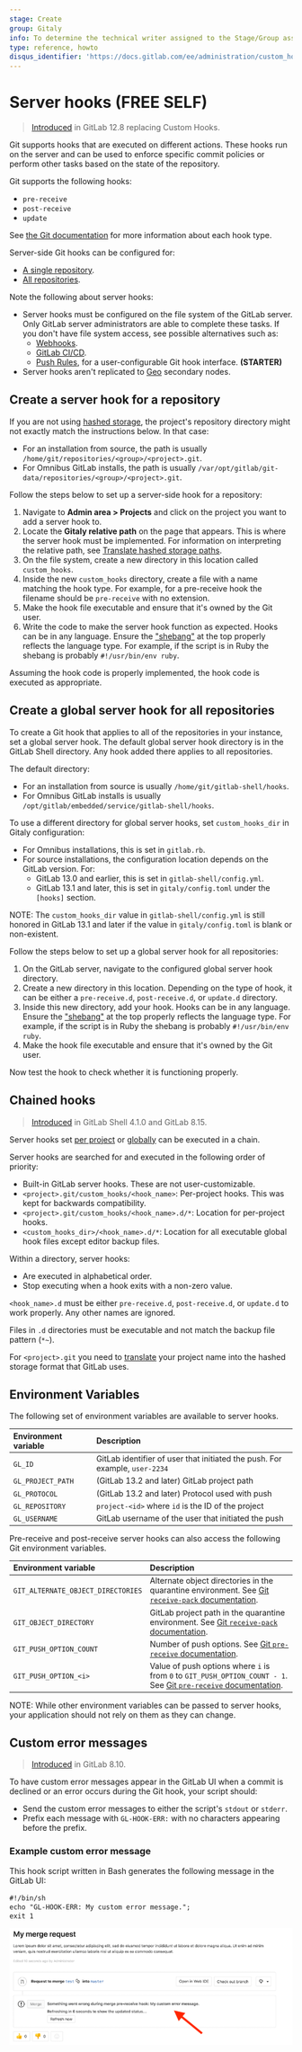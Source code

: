 ```yaml
---
stage: Create
group: Gitaly
info: To determine the technical writer assigned to the Stage/Group associated with this page, see https://about.gitlab.com/handbook/engineering/ux/technical-writing/#assignments
type: reference, howto
disqus_identifier: 'https://docs.gitlab.com/ee/administration/custom_hooks.html'
---
```


# Server hooks **(FREE SELF)**

> [Introduced](https://gitlab.com/gitlab-org/gitlab/-/issues/196051) in GitLab 12.8 replacing Custom Hooks.

Git supports hooks that are executed on different actions. These hooks run on the server and can be
used to enforce specific commit policies or perform other tasks based on the state of the
repository.

Git supports the following hooks:

- `pre-receive`
- `post-receive`
- `update`

See [the Git documentation](https://git-scm.com/book/en/v2/Customizing-Git-Git-Hooks#_server_side_hooks)
for more information about each hook type.

Server-side Git hooks can be configured for:

- [A single repository](#create-a-server-hook-for-a-repository).
- [All repositories](#create-a-global-server-hook-for-all-repositories).

Note the following about server hooks:

- Server hooks must be configured on the file system of the GitLab server. Only GitLab server
  administrators are able to complete these tasks. If you don't have file system access, see
  possible alternatives such as:
  - [Webhooks](../user/project/integrations/webhooks.md).
  - [GitLab CI/CD](../ci/README.md).
  - [Push Rules](../push_rules/push_rules.md), for a user-configurable Git hook
    interface. **(STARTER)**
- Server hooks aren't replicated to [Geo](geo/index.md) secondary nodes.

## Create a server hook for a repository

If you are not using [hashed storage](repository_storage_types.md#hashed-storage), the project's
repository directory might not exactly match the instructions below. In that case:

- For an installation from source, the path is usually
  `/home/git/repositories/<group>/<project>.git`.
- For Omnibus GitLab installs, the path is usually
  `/var/opt/gitlab/git-data/repositories/<group>/<project>.git`.

Follow the steps below to set up a server-side hook for a repository:

1. Navigate to **Admin area > Projects** and click on the project you want to add a server hook to.
1. Locate the **Gitaly relative path** on the page that appears. This is where the server hook
   must be implemented. For information on interpreting the relative path, see
   [Translate hashed storage paths](repository_storage_types.md#translate-hashed-storage-paths).
1. On the file system, create a new directory in this location called `custom_hooks`.
1. Inside the new `custom_hooks` directory, create a file with a name matching the hook type. For
   example, for a pre-receive hook the filename should be `pre-receive` with no extension.
1. Make the hook file executable and ensure that it's owned by the Git user.
1. Write the code to make the server hook function as expected. Hooks can be in any language. Ensure
   the ["shebang"](https://en.wikipedia.org/wiki/Shebang_(Unix)) at the top properly reflects the
   language type. For example, if the script is in Ruby the shebang is probably
   `#!/usr/bin/env ruby`.

Assuming the hook code is properly implemented, the hook code is executed as appropriate.

## Create a global server hook for all repositories

To create a Git hook that applies to all of the repositories in your instance, set a global server
hook. The default global server hook directory is in the GitLab Shell directory. Any
hook added there applies to all repositories.

The default directory:

- For an installation from source is usually `/home/git/gitlab-shell/hooks`.
- For Omnibus GitLab installs is usually `/opt/gitlab/embedded/service/gitlab-shell/hooks`.

To use a different directory for global server hooks, set `custom_hooks_dir` in Gitaly
configuration:

- For Omnibus installations, this is set in `gitlab.rb`.
- For source installations, the configuration location depends on the GitLab version. For:
  - GitLab 13.0 and earlier, this is set in `gitlab-shell/config.yml`.
  - GitLab 13.1 and later, this is set in `gitaly/config.toml` under the `[hooks]` section.

NOTE:
The `custom_hooks_dir` value in `gitlab-shell/config.yml` is still honored in GitLab 13.1 and later
if the value in `gitaly/config.toml` is blank or non-existent.

Follow the steps below to set up a global server hook for all repositories:

1. On the GitLab server, navigate to the configured global server hook directory.
1. Create a new directory in this location. Depending on the type of hook, it can be either a
   `pre-receive.d`, `post-receive.d`, or `update.d` directory.
1. Inside this new directory, add your hook. Hooks can be in any language. Ensure the
   ["shebang"](https://en.wikipedia.org/wiki/Shebang_(Unix)) at the top properly reflects the
   language type. For example, if the script is in Ruby the shebang is probably
   `#!/usr/bin/env ruby`.
1. Make the hook file executable and ensure that it's owned by the Git user.

Now test the hook to check whether it is functioning properly.

## Chained hooks

> [Introduced](https://gitlab.com/gitlab-org/gitlab-shell/-/merge_requests/93) in GitLab Shell 4.1.0 and GitLab 8.15.

Server hooks set [per project](#create-a-server-hook-for-a-repository) or
[globally](#create-a-global-server-hook-for-all-repositories) can be executed in a chain.

Server hooks are searched for and executed in the following order of priority:

- Built-in GitLab server hooks. These are not user-customizable.
- `<project>.git/custom_hooks/<hook_name>`: Per-project hooks. This was kept for backwards
  compatibility.
- `<project>.git/custom_hooks/<hook_name>.d/*`: Location for per-project hooks.
- `<custom_hooks_dir>/<hook_name>.d/*`: Location for all executable global hook files
  except editor backup files.

Within a directory, server hooks:

- Are executed in alphabetical order.
- Stop executing when a hook exits with a non-zero value.

`<hook_name>.d` must be either `pre-receive.d`, `post-receive.d`, or `update.d` to work properly.
Any other names are ignored.

Files in `.d` directories must be executable and not match the backup file pattern (`*~`).

For `<project>.git` you need to [translate](repository_storage_types.md#translate-hashed-storage-paths)
your project name into the hashed storage format that GitLab uses.

## Environment Variables

The following set of environment variables are available to server hooks.

| Environment variable | Description                                                                 |
|:---------------------|:----------------------------------------------------------------------------|
| `GL_ID`              | GitLab identifier of user that initiated the push. For example, `user-2234` |
| `GL_PROJECT_PATH`    | (GitLab 13.2 and later) GitLab project path                                 |
| `GL_PROTOCOL`        | (GitLab 13.2 and later) Protocol used with push                             |
| `GL_REPOSITORY`      | `project-<id>` where `id` is the ID of the project                          |
| `GL_USERNAME`        | GitLab username of the user that initiated the push                         |

Pre-receive and post-receive server hooks can also access the following Git environment variables.

| Environment variable               | Description                                                                                                                                                            |
|:-----------------------------------|:-----------------------------------------------------------------------------------------------------------------------------------------------------------------------|
| `GIT_ALTERNATE_OBJECT_DIRECTORIES` | Alternate object directories in the quarantine environment. See [Git `receive-pack` documentation](https://git-scm.com/docs/git-receive-pack#_quarantine_environment). |
| `GIT_OBJECT_DIRECTORY`             | GitLab project path in the quarantine environment. See [Git `receive-pack` documentation](https://git-scm.com/docs/git-receive-pack#_quarantine_environment).          |
| `GIT_PUSH_OPTION_COUNT`            | Number of push options. See [Git `pre-receive` documentation](https://git-scm.com/docs/githooks#pre-receive).                                                          |
| `GIT_PUSH_OPTION_<i>`              | Value of push options where `i` is from `0` to `GIT_PUSH_OPTION_COUNT - 1`. See [Git `pre-receive` documentation](https://git-scm.com/docs/githooks#pre-receive).      |

NOTE:
While other environment variables can be passed to server hooks, your application should not rely on
them as they can change.

## Custom error messages

> [Introduced](https://gitlab.com/gitlab-org/gitlab-foss/-/merge_requests/5073) in GitLab 8.10.

To have custom error messages appear in the GitLab UI when a commit is declined or an error occurs
during the Git hook, your script should:

- Send the custom error messages to either the script's `stdout` or `stderr`.
- Prefix each message with `GL-HOOK-ERR:` with no characters appearing before the prefix.

### Example custom error message

This hook script written in Bash generates the following message in the GitLab UI:

```shell
#!/bin/sh
echo "GL-HOOK-ERR: My custom error message.";
exit 1
```

![Custom message from custom Git hook](img/custom_hooks_error_msg.png)
